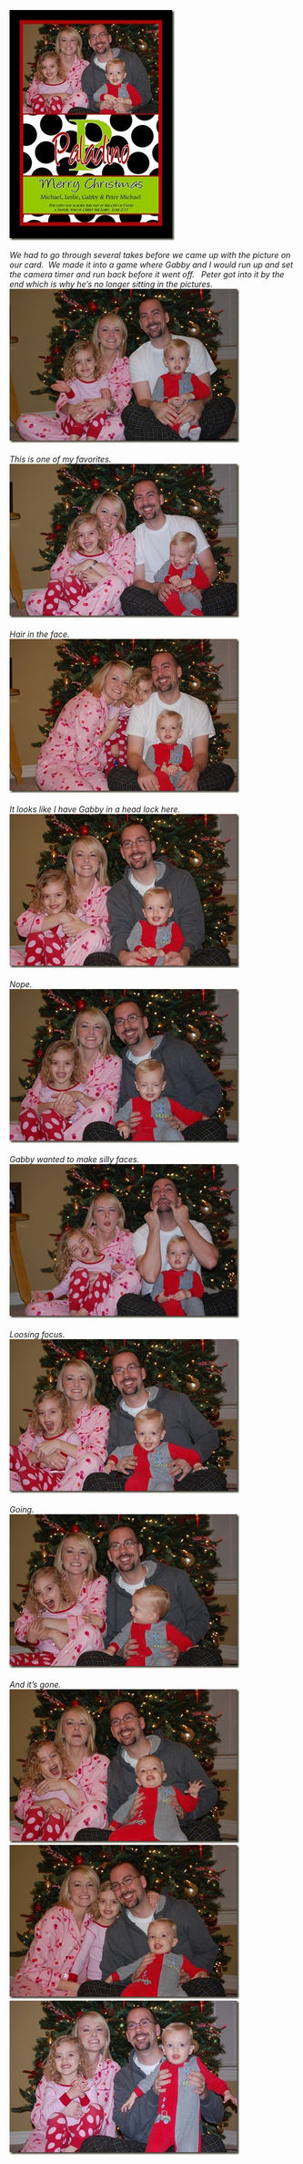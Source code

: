<p><a href="/assets/images/2010-12-22-2010.jpg" target="_blank"><img style="background-image: none; border-bottom: 0px; border-left: 0px; padding-left: 0px; padding-right: 0px; display: inline; border-top: 0px; border-right: 0px; padding-top: 0px" title="2010" border="0" alt="2010" src="/assets/images/2010-12-22-2010_thumb.jpg" width="290" height="404" /></a></p>  <p><em>We had to go through several takes before we came up with the picture on our card.&#160; We made it into a game where Gabby and I would run up and set the camera timer and run back before it went off.&#160;&#160; Peter got into it by the end which is why he’s no longer sitting in the pictures.&#160; </em>    <br /><a href="/assets/images/2010-12-22-DSC_0011.jpg" target="_blank"><img style="background-image: none; border-bottom: 0px; border-left: 0px; margin: 0px; padding-left: 0px; padding-right: 0px; display: inline; border-top: 0px; border-right: 0px; padding-top: 0px" title="DSC_0011" border="0" alt="DSC_0011" src="/assets/images/2010-12-22-DSC_0011_thumb.jpg" width="404" height="270" /></a>    <br />    <br /><em>This is one of my favorites.&#160; </em>    <br /><a href="/assets/images/2010-12-22-DSC_0013.jpg" target="_blank"><img style="background-image: none; border-bottom: 0px; border-left: 0px; padding-left: 0px; padding-right: 0px; display: inline; border-top: 0px; border-right: 0px; padding-top: 0px" title="DSC_0013" border="0" alt="DSC_0013" src="/assets/images/2010-12-22-DSC_0013_thumb.jpg" width="404" height="270" /></a>    <br /><a href="/assets/images/2010-12-22-DSC_0014a.jpg" target="_blank">     <br /></a><em>Hair in the face.</em>    <br /><a href="/assets/images/2010-12-22-DSC_0017.jpg" target="_blank"><img style="background-image: none; border-right-width: 0px; padding-left: 0px; padding-right: 0px; display: inline; border-top-width: 0px; border-bottom-width: 0px; border-left-width: 0px; padding-top: 0px" title="DSC_0017" border="0" alt="DSC_0017" src="/assets/images/2010-12-22-DSC_0017_thumb.jpg" width="404" height="270" /></a>    <br />    <br /><em>It looks like I have Gabby in a head lock here.&#160; </em>    <br /><a href="/assets/images/2010-12-22-DSC_0014a.jpg" target="_blank"><img style="background-image: none; border-bottom: 0px; border-left: 0px; padding-left: 0px; padding-right: 0px; display: inline; border-top: 0px; border-right: 0px; padding-top: 0px" title="DSC_0014a" border="0" alt="DSC_0014a" src="/assets/images/2010-12-22-DSC_0014a_thumb.jpg" width="404" height="270" /></a>    <br />    <br /><em>Nope.</em>    <br /><a href="/assets/images/2010-12-22-DSC_0017a.jpg" target="_blank"><img style="background-image: none; border-bottom: 0px; border-left: 0px; padding-left: 0px; padding-right: 0px; display: inline; border-top: 0px; border-right: 0px; padding-top: 0px" title="DSC_0017a" border="0" alt="DSC_0017a" src="/assets/images/2010-12-22-DSC_0017a_thumb.jpg" width="404" height="270" /></a>    <br />    <br /><em>Gabby wanted to make silly faces.</em>    <br /><a href="/assets/images/2010-12-22-DSC_0018.jpg" target="_blank"><img style="background-image: none; border-bottom: 0px; border-left: 0px; padding-left: 0px; padding-right: 0px; display: inline; border-top: 0px; border-right: 0px; padding-top: 0px" title="DSC_0018" border="0" alt="DSC_0018" src="/assets/images/2010-12-22-DSC_0018_thumb.jpg" width="404" height="270" /></a>    <br />    <br /><em>Loosing focus.</em>    <br /><a href="/assets/images/2010-12-22-DSC_0018a.jpg" target="_blank"><img style="background-image: none; border-bottom: 0px; border-left: 0px; padding-left: 0px; padding-right: 0px; display: inline; border-top: 0px; border-right: 0px; padding-top: 0px" title="DSC_0018a" border="0" alt="DSC_0018a" src="/assets/images/2010-12-22-DSC_0018a_thumb.jpg" width="404" height="270" /></a>    <br />    <br /><em>Going.</em>    <br /><a href="/assets/images/2010-12-22-DSC_0020.jpg" target="_blank"><img style="background-image: none; border-bottom: 0px; border-left: 0px; padding-left: 0px; padding-right: 0px; display: inline; border-top: 0px; border-right: 0px; padding-top: 0px" title="DSC_0020" border="0" alt="DSC_0020" src="/assets/images/2010-12-22-DSC_0020_thumb.jpg" width="404" height="270" /></a>    <br />    <br /><em>And it’s gone.</em>    <br /><a href="/assets/images/2010-12-22-DSC_0021.jpg" target="_blank"><img style="background-image: none; border-bottom: 0px; border-left: 0px; padding-left: 0px; padding-right: 0px; display: inline; border-top: 0px; border-right: 0px; padding-top: 0px" title="DSC_0021" border="0" alt="DSC_0021" src="/assets/images/2010-12-22-DSC_0021_thumb.jpg" width="404" height="270" /></a>    <br /><a href="/assets/images/2010-12-22-DSC_0022.jpg" target="_blank"><img style="background-image: none; border-bottom: 0px; border-left: 0px; padding-left: 0px; padding-right: 0px; display: inline; border-top: 0px; border-right: 0px; padding-top: 0px" title="DSC_0022" border="0" alt="DSC_0022" src="/assets/images/2010-12-22-DSC_0022_thumb.jpg" width="404" height="270" /></a><a href="/assets/images/2010-12-22-DSC_0024.jpg" target="_blank"><img style="background-image: none; border-bottom: 0px; border-left: 0px; margin: 0px; padding-left: 0px; padding-right: 0px; display: inline; border-top: 0px; border-right: 0px; padding-top: 0px" title="DSC_0024" border="0" alt="DSC_0024" src="/assets/images/2010-12-22-DSC_0024_thumb.jpg" width="404" height="270" /></a></p>
